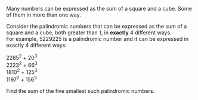 <p>Many numbers can be expressed as the sum of a square and a cube. Some of them in more than one way.</p>

<p>Consider the palindromic numbers that can be expressed as the sum of a square and a cube, both greater than 1, in <b>exactly</b> 4 different ways.<br />
For example, 5229225 is a palindromic number and it can be expressed in exactly 4 different ways:</p>
<p>2285<sup>2</sup> + 20<sup>3</sup><br />
2223<sup>2</sup> + 66<sup>3</sup><br />
1810<sup>2</sup> + 125<sup>3</sup><br />
1197<sup>2</sup> + 156<sup>3</sup></p>
 
<p>Find the sum of the five smallest such palindromic numbers.</p>

